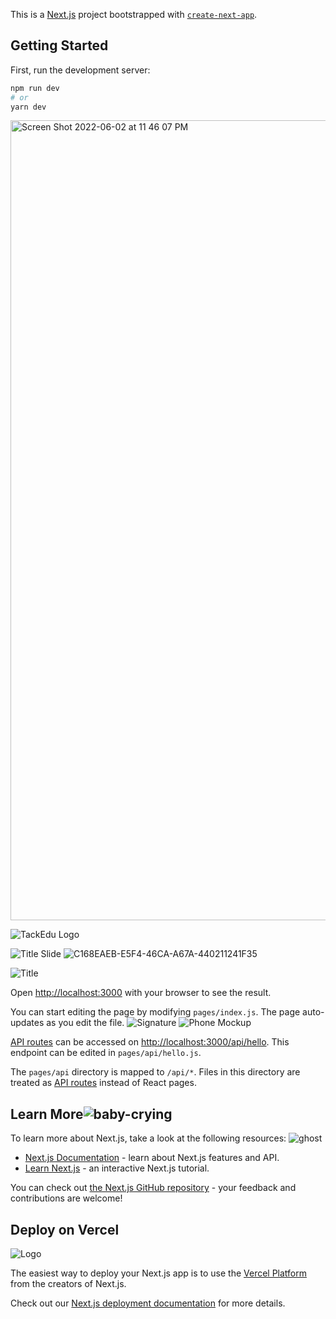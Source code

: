 This is a [Next.js](https://nextjs.org/) project bootstrapped with [`create-next-app`](https://github.com/vercel/next.js/tree/canary/packages/create-next-app).

## Getting Started

First, run the development server:

```bash
npm run dev
# or
yarn dev
```
<img width="1280" alt="Screen Shot 2022-06-02 at 11 46 07 PM" src="https://user-images.githubusercontent.com/84104582/171801936-fa9e5bb9-1aaa-4576-9014-213ccd22b15b.png">

![TackEdu Logo](https://user-images.githubusercontent.com/84104582/171989684-626c1272-3683-4131-8ae4-559d0a56c773.png)

![Title Slide](https://user-images.githubusercontent.com/84104582/205454940-5d30e26c-be36-4963-8ea4-8e2e1af18043.png)
![C168EAEB-E5F4-46CA-A67A-440211241F35](https://user-images.githubusercontent.com/84104582/206887035-f5bff4bc-4335-414e-a9cc-f5d488a4c6fc.JPEG)

![Title](https://user-images.githubusercontent.com/84104582/205474502-7a703c58-f128-49f0-90bd-6557920377f0.png)

Open [http://localhost:3000](http://localhost:3000) with your browser to see the result.

You can start editing the page by modifying `pages/index.js`. The page auto-updates as you edit the file.
![Signature](https://user-images.githubusercontent.com/84104582/205430009-475c2ff1-2a24-4719-a71e-569e147949a9.png)
![Phone Mockup](https://user-images.githubusercontent.com/84104582/205474294-34c8abed-409c-4d61-861d-3879cd1b80bb.png)

[API routes](https://nextjs.org/docs/api-routes/introduction) can be accessed on [http://localhost:3000/api/hello](http://localhost:3000/api/hello). This endpoint can be edited in `pages/api/hello.js`.

The `pages/api` directory is mapped to `/api/*`. Files in this directory are treated as [API routes](https://nextjs.org/docs/api-routes/introduction) instead of React pages.

## Learn More![baby-crying](https://user-images.githubusercontent.com/84104582/189783219-5fa4ea17-a191-4e97-8be5-f541b0e047e8.png)


To learn more about Next.js, take a look at the following resources:
![ghost](https://user-images.githubusercontent.com/84104582/192129459-f93790c1-e2c8-4fe6-8911-bc7ae625176b.png)

- [Next.js Documentation](https://nextjs.org/docs) - learn about Next.js features and API.
- [Learn Next.js](https://nextjs.org/learn) - an interactive Next.js tutorial.

You can check out [the Next.js GitHub repository](https://github.com/vercel/next.js/) - your feedback and contributions are welcome!

## Deploy on Vercel
![Logo](https://user-images.githubusercontent.com/84104582/199637301-fc77f935-c997-42e4-ae4b-bc2556405081.png)

The easiest way to deploy your Next.js app is to use the [Vercel Platform](https://vercel.com/new?utm_medium=default-template&filter=next.js&utm_source=create-next-app&utm_campaign=create-next-app-readme) from the creators of Next.js.

Check out our [Next.js deployment documentation](https://nextjs.org/docs/deployment) for more details.
